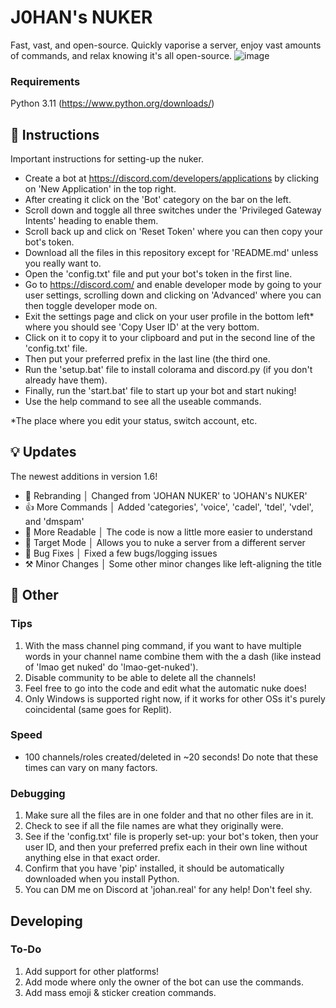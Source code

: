 # J0HAN's NUKER
Fast, vast, and open-source. Quickly vaporise a server, enjoy vast amounts of commands, and relax knowing it's all open-source.
![image](https://github.com/ngs-official/johan-nuker/assets/123272327/da5c4afb-2794-4928-8192-fa3679e63e4a)

### Requirements <br />
Python 3.11 (https://www.python.org/downloads/)

## 📖 Instructions
Important instructions for setting-up the nuker.
* Create a bot at https://discord.com/developers/applications by clicking on 'New Application' in the top right.
* After creating it click on the 'Bot' category on the bar on the left.
* Scroll down and toggle all three switches under the 'Privileged Gateway Intents' heading to enable them.
* Scroll back up and click on 'Reset Token' where you can then copy your bot's token.
* Download all the files in this repository except for 'README.md' unless you really want to.
* Open the 'config.txt' file and put your bot's token in the first line.
* Go to https://discord.com/ and enable developer mode by going to your user settings, scrolling down and clicking on 'Advanced' where you can then toggle developer mode on.
* Exit the settings page and click on your user profile in the bottom left* where you should see 'Copy User ID' at the very bottom.
* Click on it to copy it to your clipboard and put in the second line of the 'config.txt' file.
* Then put your preferred prefix in the last line (the third one.
* Run the 'setup.bat' file to install colorama and discord.py (if you don't already have them).
* Finally, run the 'start.bat' file to start up your bot and start nuking!
* Use the help command to see all the useable commands.

*The place where you edit your status, switch account, etc.

## 💡 Updates
The newest additions in version 1.6!
* 📄 Rebranding │ Changed from 'JOHAN NUKER' to 'JOHAN's NUKER'
* 👍 More Commands │ Added 'categories', 'voice', 'cadel', 'tdel', 'vdel', and 'dmspam'
* 📖 More Readable │ The code is now a little more easier to understand
* 🎯 Target Mode │ Allows you to nuke a server from a different server
* 🐛 Bug Fixes │ Fixed a few bugs/logging issues
* ⚒️ Minor Changes │ Some other minor changes like left-aligning the title

## 📁 Other
### Tips
1. With the mass channel ping command, if you want to have multiple words in your channel name combine them with the a dash (like instead of 'lmao get nuked' do 'lmao-get-nuked').
2. Disable community to be able to delete all the channels!
3. Feel free to go into the code and edit what the automatic nuke does!
4. Only Windows is supported right now, if it works for other OSs it's purely coincidental (same goes for Replit).

### Speed
* 100 channels/roles created/deleted in ~20 seconds!
Do note that these times can vary on many factors.

### Debugging
1. Make sure all the files are in one folder and that no other files are in it.
2. Check to see if all the file names are what they originally were.
3. See if the 'config.txt' file is properly set-up: your bot's token, then your user ID, and then your preferred prefix each in their own line without anything else in that exact order.
4. Confirm that you have 'pip' installed, it should be automatically downloaded when you install Python.
5. You can DM me on Discord at 'johan.real' for any help! Don't feel shy.

## Developing
### To-Do
1. Add support for other platforms!
2. Add mode where only the owner of the bot can use the commands.
3. Add mass emoji & sticker creation commands.
